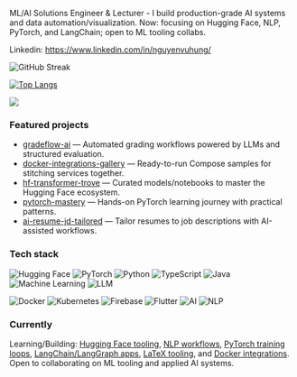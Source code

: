 ML/AI Solutions Engineer & Lecturer - I build production-grade AI systems and data automation/visualization.
Now: focusing on Hugging Face, NLP, PyTorch, and LangChain; open to ML tooling collabs.

Linkedin: https://www.linkedin.com/in/nguyenvuhung/


![GitHub Streak](https://streak-stats.demolab.com?user=vuhung16au&theme=dark&hide_border=true&card_width=495&date_format=%5BY.%5Dn.j&fire=EB4D4D&ring=58A6FF&currStreakNum=E6EDF3&sideNums=E6EDF3&currStreakLabel=58A6FF&sideLabels=9BA3AF)

[![Top Langs](https://github-readme-stats.vercel.app/api/top-langs/?username=vuhung16au&layout=compact&langs_count=8&hide=html,jupyter%20notebook&theme=dark&hide_border=true&card_width=445&cache_seconds=21600)](https://github.com/anuraghazra/github-readme-stats)

<picture>
  <source
    srcset="https://github-readme-stats.vercel.app/api?username=vuhung16au&show_icons=true&theme=dark&hide_border=true&cache_seconds=21600"
    media="(prefers-color-scheme: dark)"
  />
  <source
    srcset="https://github-readme-stats.vercel.app/api?username=vuhung16au&show_icons=true&cache_seconds=21600"
    media="(prefers-color-scheme: light), (prefers-color-scheme: no-preference)"
  />
  <img src="https://github-readme-stats.vercel.app/api?username=vuhung16au&show_icons=true&cache_seconds=21600" />
</picture>

### Featured projects
- [gradeflow-ai](https://github.com/vuhung16au/gradeflow-ai) — Automated grading workflows powered by LLMs and structured evaluation.
- [docker-integrations-gallery](https://github.com/vuhung16au/docker-integrations-gallery) — Ready-to-run Compose samples for stitching services together.
- [hf-transformer-trove](https://github.com/vuhung16au/hf-transformer-trove) — Curated models/notebooks to master the Hugging Face ecosystem.
- [pytorch-mastery](https://github.com/vuhung16au/pytorch-mastery) — Hands-on PyTorch learning journey with practical patterns.
- [ai-resume-jd-tailored](https://github.com/vuhung16au/ai-resume-jd-tailored) — Tailor resumes to job descriptions with AI-assisted workflows.

### Tech stack
![Hugging Face](https://img.shields.io/badge/Hugging%20Face-FFD21E?style=flat-square&logo=huggingface&logoColor=000) ![PyTorch](https://img.shields.io/badge/PyTorch-EE4C2C?style=flat-square&logo=pytorch&logoColor=white) ![Python](https://img.shields.io/badge/Python-3776AB?style=flat-square&logo=python&logoColor=white) 
![TypeScript](https://img.shields.io/badge/TypeScript-3178C6?style=flat-square&logo=typescript&logoColor=white) ![Java](https://img.shields.io/badge/Java-007396?style=flat-square&logo=openjdk&logoColor=white) ![Machine Learning](https://img.shields.io/badge/Machine%20Learning-0B5FFF?style=flat-square) ![LLM](https://img.shields.io/badge/LLM-7B61FF?style=flat-square)

![Docker](https://img.shields.io/badge/Docker-2496ED?style=flat-square&logo=docker&logoColor=white) ![Kubernetes](https://img.shields.io/badge/Kubernetes-326CE5?style=flat-square&logo=kubernetes&logoColor=white) ![Firebase](https://img.shields.io/badge/Firebase-FFCA28?style=flat-square&logo=firebase&logoColor=000) 
![Flutter](https://img.shields.io/badge/Flutter-02569B?style=flat-square&logo=flutter&logoColor=white) ![AI](https://img.shields.io/badge/AI-0B5FFF?style=flat-square) ![NLP](https://img.shields.io/badge/NLP-7B61FF?style=flat-square)

### Currently
Learning/Building: [Hugging Face tooling](https://github.com/vuhung16au/hf-transformer-trove), [NLP workflows](https://github.com/vuhung16au/nlp-learning-journey), [PyTorch training loops](https://github.com/vuhung16au/pytorch-mastery), [LangChain/LangGraph apps](https://github.com/vuhung16au/LangGraph-Adventures), [LaTeX tooling](https://github.com/vuhung16au/LaTeX-Research-Toolkit), and [Docker integrations](https://github.com/vuhung16au/docker-integrations-gallery). Open to collaborating on ML tooling and applied AI systems.

